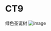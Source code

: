 # CT9
绿色圣诞树
![image](https://github.com/love99you/CT9/assets/118249630/b3cc6f5c-ca93-4412-8741-2a4fe0fa5871)
